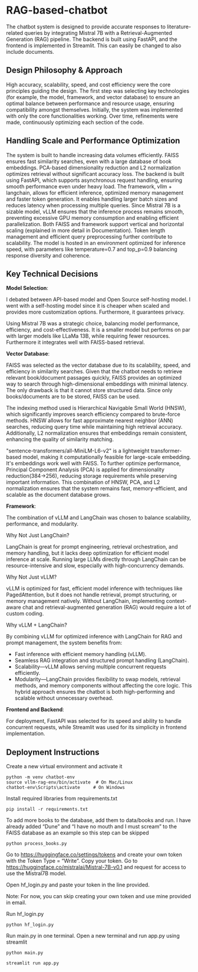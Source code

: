 # RAG-based-chatbot

The chatbot system is designed to provide accurate responses to literature-related queries by integrating Mistral 7B with a Retrieval-Augmented Generation (RAG) pipeline. The backend is built using FastAPI, and the frontend is implemented in Streamlit. This can easily be changed to also include documents.

## Design Philosophy & Approach

High accuracy, scalability, speed, and cost efficiency were the core principles guiding the design. The first step was selecting key technologies (for example, the model, framework, and vector database) to ensure an optimal balance between performance and resource usage, ensuring compatibility amongst themselves.  Initially, the system was implemented with only the core functionalities working. Over time, refinements were made, continuously optimizing each section of the code. 

## Handling Scale and Performance Optimization

The system is built to handle increasing data volumes efficiently. FAISS ensures fast similarity searches, even with a large database of book embeddings. PCA-based dimensionality reduction and L2 normalization optimizes retrieval without significant accuracy loss. The backend is built using FastAPI, which supports asynchronous request handling, ensuring smooth performance even under heavy load. 
The framework, vllm + langchain, allows for efficient inference, optimized memory management and faster token generation. It enables handling larger batch sizes and reduces latency when processing multiple queries. Since Mistral 7B is a sizable model, vLLM ensures that the inference process remains smooth, preventing excessive GPU memory consumption and enabling efficient parallelization. Both FAISS and framework support vertical and horizontal scaling (explained in more detail in Documentation).
Token length management and efficient query preprocessing further contribute to scalability. The model is hosted in an environment optimized for inference speed, with parameters like temperature=0.7 and top_p=0.9 balancing response diversity and coherence.

## Key Technical Decisions

**Model Selection**: 

I debated between API-based model and Open Source self-hosting model. I went with a self-hosting model since it is cheaper when scaled and provides more customization options. Furthermore, it guarantees privacy.

Using Mistral 7B was a strategic choice, balancing model performance, efficiency, and cost-effectiveness. It is a smaller model but performs on par with larger models like LLaMa 13B, while requiring fewer resources. Furthermore it integrates well with FAISS-based retrieval.


**Vector Database**:

FAISS was selected as the vector database due to its scalability, speed, and efficiency in similarity searches. Given that the chatbot needs to retrieve relevant book/document passages quickly, FAISS provides an optimized way to search through high-dimensional embeddings with minimal latency. The only drawback is that it cannot store structured data. Since only books/documents are to be stored, FAISS can be used.

The indexing method used is Hierarchical Navigable Small World (HNSW), which significantly improves search efficiency compared to brute-force methods. HNSW allows for fast approximate nearest neighbor (ANN) searches, reducing query time while maintaining high retrieval accuracy. Additionally, L2 normalization ensures that embeddings remain consistent, enhancing the quality of similarity matching.

"sentence-transformers/all-MiniLM-L6-v2" is a lightweight transformer-based model, making it computationally feasible for large-scale embedding. It's embeddings work well with FAISS.
To further optimize performance, Principal Component Analysis (PCA) is applied for dimensionality reduction(384->256), reducing storage requirements while preserving important information. This combination of HNSW, PCA, and L2 normalization ensures that the system remains fast, memory-efficient, and scalable as the document database grows.


**Framework**:

The combination of vLLM and LangChain was chosen to balance scalability, performance, and modularity.

Why Not Just LangChain?

LangChain is great for prompt engineering, retrieval orchestration, and memory handling, but it lacks deep optimization for efficient model inference at scale. Running large LLMs directly through LangChain can be resource-intensive and slow, especially with high-concurrency demands.

Why Not Just vLLM?

vLLM is optimized for fast, efficient model inference with techniques like PagedAttention, but it does not handle retrieval, prompt structuring, or memory management natively. Without LangChain, implementing context-aware chat and retrieval-augmented generation (RAG) would require a lot of custom coding.

Why vLLM + LangChain?

By combining vLLM for optimized inference with LangChain for RAG and prompt management, the system benefits from:
- Fast inference with efficient memory handling (vLLM).
- Seamless RAG integration and structured prompt handling (LangChain).
- Scalability—vLLM allows serving multiple concurrent requests efficiently.
- Modularity—LangChain provides flexibility to swap models, retrieval methods, and memory components without affecting the core logic.
This hybrid approach ensures the chatbot is both high-performing and scalable without unnecessary overhead.


**Frontend and Backend**:

For deployment, FastAPI was selected for its speed and ability to handle concurrent requests, while Streamlit was used for its simplicity in frontend implementation. 


## Deployment Instructions
Create a new virtual environment and activate it
```
python -m venv chatbot-env
source vllm-rag-env/bin/activate  # On Mac/Linux
chatbot-env\Scripts\activate     # On Windows
```
Install required libraries from requirements.txt
```
pip install -r requirements.txt
```
To add more books to the database, add them to data/books and run. I have already added “Dune” and “I have no mouth and I must scream” to the FAISS database as an example so this step can be skipped
```
python process_books.py
```
Go to https://huggingface.co/settings/tokens and create your own token with the Token Type = “Write”. Copy your token. Go to https://huggingface.co/mistralai/Mistral-7B-v0.1 and request for access to use the Mistral7B model.

Open hf_login.py and paste your token in the line provided. 

Note: For now, you can skip creating your own token and use mine provided in email.

Run hf_login.py
```
python hf_login.py
```
Run main.py in one terminal. Open a new terminal and run app.py using streamlit
```
python main.py
```
```
streamlit run app.py
```
